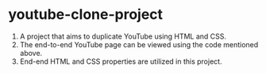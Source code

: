 # youtube-clone-project
1. A project that aims to duplicate YouTube using HTML and CSS.
2. The end-to-end YouTube page can be viewed using the code mentioned above.
3. End-end HTML and CSS properties are utilized in this project.
